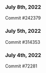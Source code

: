 ### July 8th, 2022

Commit #242379

### July 5th, 2022

Commit #314353


### July 4th, 2022

Commit #72281
